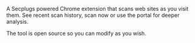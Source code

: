 A Secplugs powered Chrome extension that scans web sites as you visit them. 
See recent scan history, scan now or use the portal for deeper analysis. 

The tool is open source so you can modify as you wish.
